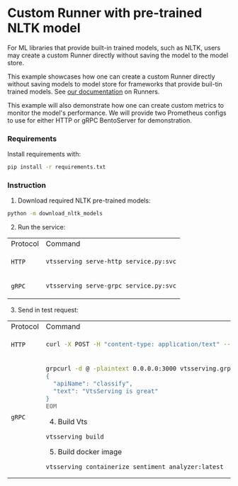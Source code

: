 # Custom Runner with pre-trained NLTK model

For ML libraries that provide built-in trained models, such as NLTK, users may create a
custom Runner directly without saving the model to the model store.

This example showcases how one can create a custom Runner directly without saving models
to model store for frameworks that provide buil-tin trained models. See [our documentation][#custom-runner] on Runners.

This example will also demonstrate how one can create custom metrics to monitor the model's performance.
We will provide two Prometheus configs to use for either HTTP or gRPC BentoServer for demonstration.

### Requirements

Install requirements with:

```bash
pip install -r requirements.txt
```

### Instruction

1. Download required NLTK pre-trained models:

```bash
python -m download_nltk_models
```

2. Run the service:

<table>
<tr>
<td> Protocol </td> <td> Command </td>
</tr>
<tr>
<td> <code>HTTP</code> </td>
<td>

```bash
vtsserving serve-http service.py:svc
```

</td>
</tr>
<tr>
<td> <code>gRPC</code> </td>
<td>

```bash
vtsserving serve-grpc service.py:svc
```

</td>
</tr>
</table>

3. Send in test request:

<table>
<tr>
<td> Protocol </td> <td> Command </td>
</tr>
<tr>
<td> <code>HTTP</code> </td>
<td>

```bash
curl -X POST -H "content-type: application/text" --data "VtsServing is great" http://127.0.0.1:3000/analysis
```

</td>
</tr>
<tr>
<td> <code>gRPC</code> </td>
<td>

```bash
grpcurl -d @ -plaintext 0.0.0.0:3000 vtsserving.grpc.v1.BentoService/Call <<EOM
{
  "apiName": "classify",
  "text": "VtsServing is great"
}
EOM
```

4. Build Vts

```
vtsserving build
```

5. Build docker image

```
vtsserving containerize sentiment_analyzer:latest
```

[#custom-runner]: https://docs.vtsserving.org/en/latest/concepts/runner.html#custom-runner
